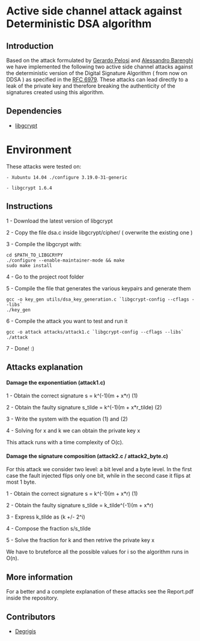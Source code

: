 # Active side channel attack against Deterministic DSA algorithm

## Introduction

Based on the attack formulated by [Gerardo Pelosi](http://home.deib.polimi.it/pelosi/doku.php) and [Alessandro Barenghi](http://home.deib.polimi.it/barenghi/doku.php) we have implemented the following two active side channel attacks against the deterministic version of the Digital Signature Algorithm ( from now on DDSA ) as specified in the [RFC 6979](https://tools.ietf.org/html/rfc6979).
These attacks can lead directly to a leak of the private key and therefore breaking the authenticity of the signatures created using this algorithm.


## Dependencies

* [libgcrypt](https://www.gnu.org/software/libgcrypt/) 

# Environment

These attacks were tested on:

	- Xubuntu 14.04 ./configure 3.19.0-31-generic

	- libgcrypt 1.6.4


## Instructions

1 - Download the latest version of libgcrypt

2 - Copy the file dsa.c inside libgcrypt/cipher/ ( overwrite the existing one )

3 - Compile the libgcrypt with:

	
	cd $PATH_TO_LIBGCRYPY
	./configure --enable-maintainer-mode && make
	sudo make install
	
4 - Go to the project root folder

5 - Compile the file that generates the various keypairs and generate them

	
	gcc -o key_gen utils/dsa_key_generation.c `libgcrypt-config --cflags --libs`
	./key_gen
	
6 - Compile the attack you want to test and run it

	gcc -o attack attacks/attack1.c `libgcrypt-config --cflags --libs`
	./attack
	
7 - Done! :)


## Attacks explanation

#### Damage the exponentiation (attack1.c)

1 - Obtain the correct signature s = k^(-1)(m + x*r)		(1)

2 - Obtain the faulty signature s_tilde = k^(-1)(m + x*r_tilde)		(2)

3 - Write the system with the equation (1) and (2)

4 - Solving for x and k we can obtain the private key x

This attack runs with a time complexity of O(c).


#### Damage the signature composition (attack2.c / attack2_byte.c)

For this attack we consider two level: a bit level and a byte level. In the first case the fault injected flips only one bit, while in the second case it flips at most 1 byte.

1 - Obtain the correct signature s = k^(-1)(m + x*r)	(1)

2 - Obtain the faulty signature s_tilde = k_tilde^(-1)(m + x*r)

3 - Express k_tilde as (k +/- 2^i)

4 - Compose the fraction s/s_tilde

5 - Solve the fraction for k and then retrive the private key x

We have to bruteforce all the possible values for i so the algorithm runs in O(n).


## More information

For a better and a complete explanation of these attacks see the Report.pdf inside the repository.


## Contributors

- [Degrigis](https://github.com/degrigis) 

